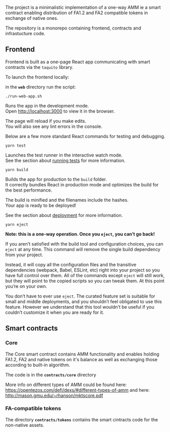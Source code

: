 The project is a minimalistic implementation of a one-way AMM ie a smart contract enabling distribution
of FA1.2 and FA2 compatible tokens in exchange of native ones.

The repository is a monorepo containing frontend, contracts and infrastucture code.

## Frontend

Frontend is built as a one-page React app communicating with smart contracts via the `taquito` library.

To launch the frontend locally: 

in the **`web`** directory run the script:

`./run-web-app.sh`

Runs the app in the development mode.<br />
Open [http://localhost:3000](http://localhost:3000) to view it in the browser.

The page will reload if you make edits.<br />
You will also see any lint errors in the console.

Below are a few more standard React commands for testing and debugging.

`yarn test`

Launches the test runner in the interactive watch mode.<br />
See the section about [running tests](https://facebook.github.io/create-react-app/docs/running-tests) for more information.

`yarn build`

Builds the app for production to the `build` folder.<br />
It correctly bundles React in production mode and optimizes the build for the best performance.

The build is minified and the filenames include the hashes.<br />
Your app is ready to be deployed!

See the section about [deployment](https://facebook.github.io/create-react-app/docs/deployment) for more information.

`yarn eject`

**Note: this is a one-way operation. Once you `eject`, you can’t go back!**

If you aren’t satisfied with the build tool and configuration choices, you can `eject` at any time. This command will remove the single build dependency from your project.

Instead, it will copy all the configuration files and the transitive dependencies (webpack, Babel, ESLint, etc) right into your project so you have full control over them. All of the commands except `eject` will still work, but they will point to the copied scripts so you can tweak them. At this point you’re on your own.

You don’t have to ever use `eject`. The curated feature set is suitable for small and middle deployments, and you shouldn’t feel obligated to use this feature. However we understand that this tool wouldn’t be useful if you couldn’t customize it when you are ready for it.

## Smart contracts

### Core
The Core smart contract contains AMM functionality and enables holding FA1.2, FA2 and native tokens on it's balance as well as exchanging those according to built-in algorithm.

The code is in the **`contracts/core`** directory 

More info on different types of AMM could be found 
here: https://opentezos.com/defi/dexs/#different-types-of-amm
and here: http://mason.gmu.edu/~rhanson/mktscore.pdf

### FA-compatible tokens
The directory **`contracts/tokens`** contains the smart cintracts code for the non-native assets.